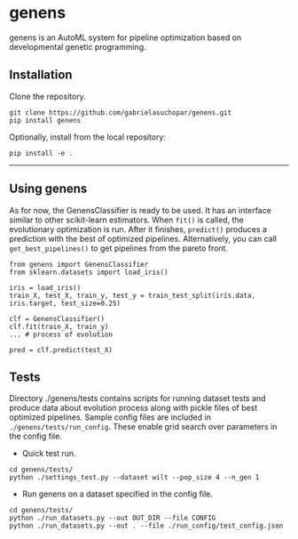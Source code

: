 # genens
genens is an AutoML system for pipeline optimization based on developmental genetic programming.

## Installation
Clone the repository.
```
git clone https://github.com/gabrielasuchopar/genens.git
pip install genens
```

Optionally, install from the local repository:
```
pip install -e .
```

-----
## Using genens
As for now, the GenensClassifier is ready to be used. It has an interface similar to other scikit-learn estimators. When `fit()` is called, the evolutionary optimization is run. After it finishes, `predict()` produces a prediction with the best of optimized pipelines. Alternatively, you can call `get_best_pipelines()` to get pipelines from the pareto front.

```
from genens import GenensClassifier
from sklearn.datasets import load_iris()

iris = load_iris()
train_X, test_X, train_y, test_y = train_test_split(iris.data, iris.target, test_size=0.25)

clf = GenensClassifier()
clf.fit(train_X, train_y)
... # process of evolution

pred = clf.predict(test_X)
```

## Tests
Directory ./genens/tests contains scripts for running dataset tests and produce data about evolution process along with pickle files of best optimized pipelines. 
Sample config files are included in ``./genens/tests/run_config``. These enable grid search over parameters in the config file.

- Quick test run.
```
cd genens/tests/
python ./settings_test.py --dataset wilt --pop_size 4 --n_gen 1
```

- Run genens on a dataset specified in the config file.
```
cd genens/tests/
python ./run_datasets.py --out OUT_DIR --file CONFIG
python ./run_datasets.py --out . --file ./run_config/test_config.json
```
